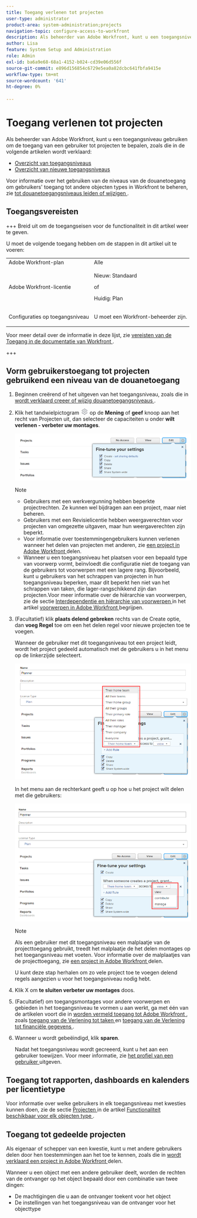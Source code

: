 ```yaml
---
title: Toegang verlenen tot projecten
user-type: administrator
product-area: system-administration;projects
navigation-topic: configure-access-to-workfront
description: Als beheerder van Adobe Workfront, kunt u een toegangsniveau gebruiken om de toegang van een gebruiker tot projecten in Workfront te bepalen.
author: Lisa
feature: System Setup and Administration
role: Admin
exl-id: ba6a9e68-68a1-4152-b024-cd39e06d556f
source-git-commit: e896d156854c6729e5ea0a82dcbc641fbfa9415e
workflow-type: tm+mt
source-wordcount: '641'
ht-degree: 0%

---
```


# Toegang verlenen tot projecten

<!-- Audited: 12/2023 -->

Als beheerder van Adobe Workfront, kunt u een toegangsniveau gebruiken om de toegang van een gebruiker tot projecten te bepalen, zoals die in de volgende artikelen wordt verklaard:
* [Overzicht van toegangsniveaus](../../../administration-and-setup/add-users/access-levels-and-object-permissions/access-levels-overview.md)
* [Overzicht van nieuwe toegangsniveaus](/help/quicksilver/administration-and-setup/add-users/how-access-levels-work/access-level-overview.md)

Voor informatie over het gebruiken van de niveaus van de douanetoegang om gebruikers&#39; toegang tot andere objecten types in Workfront te beheren, zie [ tot douanetoegangsniveaus leiden of wijzigen ](../../../administration-and-setup/add-users/configure-and-grant-access/create-modify-access-levels.md).

## Toegangsvereisten

+++ Breid uit om de toegangseisen voor de functionaliteit in dit artikel weer te geven.

U moet de volgende toegang hebben om de stappen in dit artikel uit te voeren:

<table style="table-layout:auto"> 
 <col> 
 <col> 
 <tbody> 
  <tr> 
   <td role="rowheader">Adobe Workfront-plan</td> 
   <td>Alle</td> 
  </tr> 
    <tr> 
   <td role="rowheader">Adobe Workfront-licentie</td> 
   <td> <p>Nieuw: Standaard </p>
 <p>of</p> 
<p>Huidig: Plan </p> 
</td> 
  </tr>

<tr> 
   <td role="rowheader">Configuraties op toegangsniveau</td> 
   <td> <p>U moet een Workfront-beheerder zijn.</p> </td> 
  </tr> 
 </tbody> 
</table>

Voor meer detail over de informatie in deze lijst, zie [ vereisten van de Toegang in de documentatie van Workfront ](/help/quicksilver/administration-and-setup/add-users/access-levels-and-object-permissions/access-level-requirements-in-documentation.md).

+++

## Vorm gebruikerstoegang tot projecten gebruikend een niveau van de douanetoegang

1. Beginnen creërend of het uitgeven van het toegangsniveau, zoals die in [ wordt verklaard creeer of wijzig douanetoegangsniveaus ](../../../administration-and-setup/add-users/configure-and-grant-access/create-modify-access-levels.md).
1. Klik het tandwielpictogram ![](assets/gear-icon-settings.png) op de **Mening** of **geef** knoop aan het recht van Projecten uit, dan selecteer de capaciteiten u onder **wilt verlenen - verbeter uw montages**.

   ![](assets/planner-fine-tune-your-settings-with-copy-projects.png)

   >[!NOTE]
   >
   >* Gebruikers met een werkvergunning hebben beperkte projectrechten. Ze kunnen wel bijdragen aan een project, maar niet beheren.
   >* Gebruikers met een Revisielicentie hebben weergaverechten voor projecten van omgezette uitgaven, maar hun weergaverechten zijn beperkt.
   >* Voor informatie over toestemmingengebruikers kunnen verlenen wanneer het delen van projecten met anderen, zie [ een project in Adobe Workfront ](../../../workfront-basics/grant-and-request-access-to-objects/share-a-project.md) delen.
   >* Wanneer u een toegangsniveau het plaatsen voor een bepaald type van voorwerp vormt, beïnvloedt die configuratie niet de toegang van de gebruikers tot voorwerpen met een lagere rang. Bijvoorbeeld, kunt u gebruikers van het schrappen van projecten in hun toegangsniveau beperken, maar dit beperkt hen niet van het schrappen van taken, die lager-rangschikkend zijn dan projecten.Voor meer informatie over de hiërarchie van voorwerpen, zie de sectie [ Interdependentie en hiërarchie van voorwerpen ](../../../workfront-basics/navigate-workfront/workfront-navigation/understand-objects.md#understanding-interdependency-and-hierarchy-of-objects) in het artikel [ voorwerpen in Adobe Workfront ](../../../workfront-basics/navigate-workfront/workfront-navigation/understand-objects.md) begrijpen.

1. (Facultatief) klik **plaats delend gebreken** rechts van de Create optie, dan **voeg Regel** toe om een het delen regel voor nieuwe projecten toe te voegen.

   Wanneer de gebruiker met dit toegangsniveau tot een project leidt, wordt het project gedeeld automatisch met de gebruikers u in het menu op de linkerzijde selecteert.

   ![](assets/project-sharing-menu.png)

   In het menu aan de rechterkant geeft u op hoe u het project wilt delen met die gebruikers:

   ![](assets/project-sharing-right-menu.png)

   >[!NOTE]
   >
   >Als een gebruiker met dit toegangsniveau een malplaatje van de projecttoegang gebruikt, treedt het malplaatje de het delen montages op het toegangsniveau met voeten. Voor informatie over de malplaatjes van de projecttoegang, zie [ een project in Adobe Workfront ](../../../workfront-basics/grant-and-request-access-to-objects/share-a-project.md) delen.

   U kunt deze stap herhalen om zo vele project toe te voegen delend regels aangezien u voor het toegangsniveau nodig hebt.

1. Klik X om **te sluiten verbeter uw montages** doos.
1. (Facultatief) om toegangsmontages voor andere voorwerpen en gebieden in het toegangsniveau te vormen u aan werkt, ga met één van de artikelen voort die in [ worden vermeld toegang tot Adobe Workfront ](../../../administration-and-setup/add-users/configure-and-grant-access/configure-access.md), zoals [ toegang van de Verlening tot taken ](../../../administration-and-setup/add-users/configure-and-grant-access/grant-access-tasks.md) en [ toegang van de Verlening tot financiële gegevens ](../../../administration-and-setup/add-users/configure-and-grant-access/grant-access-financial.md).
1. Wanneer u wordt gebeëindigd, klik **sparen**.

   Nadat het toegangsniveau wordt gecreeerd, kunt u het aan een gebruiker toewijzen. Voor meer informatie, zie [ het profiel van een gebruiker ](../../../administration-and-setup/add-users/create-and-manage-users/edit-a-users-profile.md) uitgeven.

## Toegang tot rapporten, dashboards en kalenders per licentietype

Voor informatie over welke gebruikers in elk toegangsniveau met kwesties kunnen doen, zie de sectie [ Projecten ](../../../administration-and-setup/add-users/access-levels-and-object-permissions/functionality-available-for-each-object-type.md#projects) in de artikel [ Functionaliteit beschikbaar voor elk objecten type ](../../../administration-and-setup/add-users/access-levels-and-object-permissions/functionality-available-for-each-object-type.md).

## Toegang tot gedeelde projecten

Als eigenaar of schepper van een kwestie, kunt u met andere gebruikers delen door hen toestemmingen aan het toe te kennen, zoals die in [ wordt verklaard een project in Adobe Workfront ](../../../workfront-basics/grant-and-request-access-to-objects/share-a-project.md) delen.

<!--
If you make changes here, make them also in the "Grant access to" articles where this snippet had to be converted to text:
* reports, dashboards, and calendars
* financial data
* issue
-->

Wanneer u een object met een andere gebruiker deelt, worden de rechten van de ontvanger op het object bepaald door een combinatie van twee dingen:

* De machtigingen die u aan de ontvanger toekent voor het object
* De instellingen van het toegangsniveau van de ontvanger voor het objecttype
